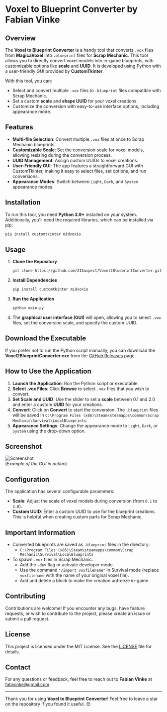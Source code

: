 # Voxel to Blueprint Converter by Fabian Vinke

## Overview

The **Voxel to Blueprint Converter** is a handy tool that converts `.vox` files from **MagicaVoxel** into `.blueprint` files for **Scrap Mechanic**. This tool allows you to directly convert voxel models into in-game blueprints, with customizable options like **scale** and **UUID**. It is developed using Python with a user-friendly GUI provided by **CustomTkinter**.

With this tool, you can:
- Select and convert multiple `.vox` files to `.blueprint` files compatible with Scrap Mechanic.
- Set a custom **scale** and **shape UUID** for your voxel creations.
- Customize the conversion with easy-to-use interface options, including appearance mode.

## Features

- **Multi-file Selection**: Convert multiple `.vox` files at once to Scrap Mechanic blueprints.
- **Customizable Scale**: Set the conversion scale for voxel models, allowing resizing during the conversion process.
- **UUID Management**: Assign custom UUIDs to voxel creations.
- **User-Friendly GUI**: The app features a straightforward GUI with CustomTkinter, making it easy to select files, set options, and run conversions.
- **Appearance Modes**: Switch between `Light`, `Dark`, and `System` appearance modes.

## Installation
To run this tool, you need **Python 3.9+** installed on your system. Additionally, you'll need the required libraries, which can be installed via pip:

```bash
pip install customtkinter midvoxio
```

## Usage

1. **Clone the Repository**
   ```bash
   git clone https://github.com/21Suspect/Voxel2BlueprintConverter.git
   ```
2. **Install Dependencies**
   ```bash
   pip install customtkinter midvoxio
   ```
3. **Run the Application**
   ```bash
   python main.py
   ```
4. The **graphical user interface (GUI)** will open, allowing you to select `.vox` files, set the conversion scale, and specify the custom UUID.

## Download the Executable

If you prefer not to run the Python script manually, you can download the **Voxel2BlueprintConverter.exe** from the [GitHub Releases](https://github.com/21Suspect/Voxel2BlueprintConverter/releases) page.

## How to Use the Application

1. **Launch the Application**: Run the Python script or executable.
2. **Select .vox Files**: Click **Browse** to select `.vox` files that you wish to convert.
3. **Set Scale and UUID**: Use the slider to set a **scale** between 0.1 and 2.0 and enter a custom **UUID** for your creations.
4. **Convert**: Click on **Convert** to start the conversion. The `.blueprint` files will be saved in `C:\Program Files (x86)\Steam\steamapps\common\Scrap Mechanic\Survival\LocalBlueprints`.
5. **Appearance Settings**: Change the appearance mode to `Light`, `Dark`, or `System` using the drop-down option.

## Screenshot
![Screenshot](https://raw.githubusercontent.com/21Suspect/Voxel2BlueprintConverter/main/screenshot.png)  
(*Example of the GUI in action*)

## Configuration
The application has several configurable parameters:

- **Scale**: Adjust the scale of voxel models during conversion (from `0.1` to `2.0`).
- **Custom UUID**: Enter a custom UUID to use for the blueprint creations. This is helpful when creating custom parts for Scrap Mechanic.

## Important Information
- Converted blueprints are saved as `.blueprint` files in the directory:
  - `C:\Program Files (x86)\Steam\steamapps\common\Scrap Mechanic\Survival\LocalBlueprints`
- To spawn `.vox` files in Scrap Mechanic:
  - Add the `-dev` flag or activate developer mode.
  - Use the command `"/import voxfilename"` in Survival mode (replace `voxfilename` with the name of your original voxel file).
  - Add and delete a block to make the creation unfreeze in-game.

## Contributing
Contributions are welcome! If you encounter any bugs, have feature requests, or wish to contribute to the project, please create an issue or submit a pull request.

## License
This project is licensed under the MIT License. See the [LICENSE](https://github.com/21Suspect/Voxel2BlueprintConverter/blob/main/LICENSE) file for details.

## Contact
For any questions or feedback, feel free to reach out to **Fabian Vinke** at [fabivinke@gmail.com](mailto:fabivinke@gmail.com).

---
Thank you for using **Voxel to Blueprint Converter**! Feel free to leave a star on the repository if you found it useful. 😊

